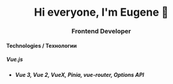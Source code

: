 <h1 align="center">Hi everyone, I'm Eugene 👋</h1>
<h3 align="center">Frontend Developer</h3>

<h4>Technologies / Технологии<h4>
<h5>Vue.js<h5>
<ul>
  <li>Vue 3, Vue 2, VueX, Pinia, vue-router, Options API</li>
</ul>
